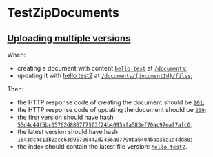 # TestZipDocuments

## [Uploading multiple versions](- 'uploadMultipleVersions')

When:

 - creating a document with content [`hello test`](- "#content") at [`/documents`](- "#documentsEndpoint");
 - updating it with [hello test2](- "#newContent") at [`/documents/{documentId}/files`](- "#documentFilesEndpoint");

[ ](- "#doc=uploadMultipleVersions(#content, #documentsEndpoint, #newContent, #documentFilesEndpoint)")
Then:

 - the HTTP response code of creating the document should be [`201`](- "?=#doc.status");
 - the HTTP response code of updating the document should be [`200`](- "?=#doc.statusUpdate");
 - the first version should have hash [`55d4c44f5bc05762d8807f75f3f24b4095afa583ef70ac97eaf7afc6`](- "?=#doc.version1Sha");
 - the latest version should have hash [`1643dc4c13b2acc63d95706442d2456a07790ba6404baa36a1a4dd80`](- "?=#doc.version2Sha");
 - the index should contain the latest file version: [`hello test2`](- "?=#doc.indexContentAfterUpdate").
 